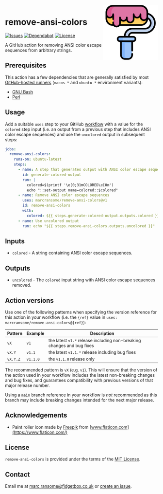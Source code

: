 <img alt="paint" src="images/paint-roller.png" width="180" align="right">

# remove-ansi-colors

[![Issues](https://img.shields.io/github/issues/marcransome/remove-ansi-colors)](https://github.com/marcransome/remove-ansi-colors/issues/) [![Dependabot](https://img.shields.io/badge/dependabot-active-brightgreen.svg)](https://github.com/marcransome/remove-ansi-colors/network/dependencies) [![License](https://img.shields.io/badge/license-MIT-blue)](https://opensource.org/licenses/mit-license.php)

A GitHub action for removing ANSI color escape sequences from arbitrary strings.

## Prerequisites

This action has a few dependencies that are generally satisfied by most [GitHub-hosted runners](https://docs.github.com/en/actions/using-github-hosted-runners/about-github-hosted-runners) (`macos-*` and `ubuntu-*` environment variants):

* [GNU Bash](https://www.gnu.org/software/bash/)
* [Perl](https://www.perl.org)

## Usage

Add a suitable `uses` step to your GitHub [workflow](https://docs.github.com/en/actions/reference/workflow-syntax-for-github-actions) with a value for the `colored` step input (i.e. an output from a previous step that includes ANSI color escape sequences) and use the `uncolored` output in subsequent steps:

```yaml
jobs:
  remove-ansi-colors:
    runs-on: ubuntu-latest
    steps:
      - name: A step that generates output with ANSI color escape sequences
        id: generate-colored-output
        run: |
          colored=$(printf '\e[0;31mCOLORED\e[0m')
          echo "::set-output name=colored::$colored"
      - name: Remove ANSI color escape sequences
        uses: marcransome/remove-ansi-colors@v1
        id: remove-ansi-colors
        with:
          colored: ${{ steps.generate-colored-output.outputs.colored }}
      - name: Use uncolored output
        run: echo "${{ steps.remove-ansi-colors.outputs.uncolored }}"
```

## Inputs

* `colored` - A string containing ANSI color escape sequences.

## Outputs

* `uncolored` - The `colored` input string with ANSI color escape sequences removed.

## Action versions

Use one of the following patterns when specifying the version reference for this action in your workflow (i.e. the `{ref}` value in `uses: marcransome/remove-ansi-colors@{ref}`):

| Pattern  | Example   | Description                                                            |
|----------|-----------|------------------------------------------------------------------------|
| `vX`     | `v1`      | the latest `v1.*` release including non-breaking changes and bug fixes |
| `vX.Y`   | `v1.1`    | the latest `v1.1.*` release including bug fixes                        |
| `vX.Y.Z` | `v1.1.0`  | the `v1.1.0` release only                                              |

The recommended pattern is `vX` (e.g. `v1`). This will ensure that the version of the action used in your workflow includes the latest non-breaking changes and bug fixes, and guarantees compatibility with previous versions of that major release number.

Using a `main` branch reference in your workflow is _not_ recommended as this branch may include breaking changes intended for the next major release.

## Acknowledgements

* Paint roller icon made by [Freepik](https://www.flaticon.com/authors/freepik) from [www.flaticon.com](https://www.flaticon.com/)

## License
`remove-ansi-colors` is provided under the terms of the [MIT License](https://opensource.org/licenses/mit-license.php).

## Contact
Email me at [marc.ransome@fidgetbox.co.uk](mailto:marc.ransome@fidgetbox.co.uk) or [create an issue](https://github.com/marcransome/remove-ansi-colors/issues).
